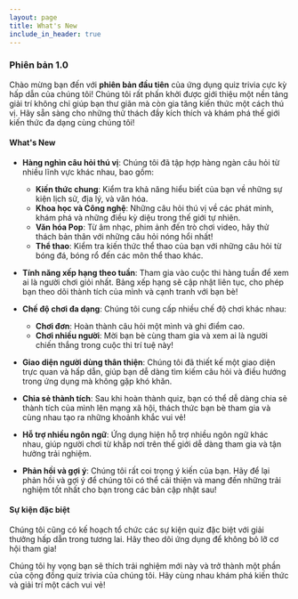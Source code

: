 ```yaml
---
layout: page
title: What's New
include_in_header: true
---
```


### **Phiên bản 1.0**

Chào mừng bạn đến với **phiên bản đầu tiên** của ứng dụng quiz trivia cực kỳ hấp dẫn của chúng tôi! Chúng tôi rất phấn khởi được giới thiệu một nền tảng giải trí không chỉ giúp bạn thư giãn mà còn gia tăng kiến thức một cách thú vị. Hãy sẵn sàng cho những thử thách đầy kích thích và khám phá thế giới kiến thức đa dạng cùng chúng tôi!

#### What's New

- **Hàng nghìn câu hỏi thú vị**: Chúng tôi đã tập hợp hàng ngàn câu hỏi từ nhiều lĩnh vực khác nhau, bao gồm:

  - **Kiến thức chung**: Kiểm tra khả năng hiểu biết của bạn về những sự kiện lịch sử, địa lý, và văn hóa.
  - **Khoa học và Công nghệ**: Những câu hỏi thú vị về các phát minh, khám phá và những điều kỳ diệu trong thế giới tự nhiên.
  - **Văn hóa Pop**: Từ âm nhạc, phim ảnh đến trò chơi video, hãy thử thách bản thân với những câu hỏi nóng hổi nhất!
  - **Thể thao**: Kiểm tra kiến thức thể thao của bạn với những câu hỏi từ bóng đá, bóng rổ đến các môn thể thao khác.

- **Tính năng xếp hạng theo tuần**: Tham gia vào cuộc thi hàng tuần để xem ai là người chơi giỏi nhất. Bảng xếp hạng sẽ cập nhật liên tục, cho phép bạn theo dõi thành tích của mình và cạnh tranh với bạn bè!

- **Chế độ chơi đa dạng**: Chúng tôi cung cấp nhiều chế độ chơi khác nhau:

  - **Chơi đơn**: Hoàn thành câu hỏi một mình và ghi điểm cao.
  - **Chơi nhiều người**: Mời bạn bè cùng tham gia và xem ai là người chiến thắng trong cuộc thi trí tuệ này!

- **Giao diện người dùng thân thiện**: Chúng tôi đã thiết kế một giao diện trực quan và hấp dẫn, giúp bạn dễ dàng tìm kiếm câu hỏi và điều hướng trong ứng dụng mà không gặp khó khăn.

- **Chia sẻ thành tích**: Sau khi hoàn thành quiz, bạn có thể dễ dàng chia sẻ thành tích của mình lên mạng xã hội, thách thức bạn bè tham gia và cùng nhau tạo ra những khoảnh khắc vui vẻ!

- **Hỗ trợ nhiều ngôn ngữ**: Ứng dụng hiện hỗ trợ nhiều ngôn ngữ khác nhau, giúp người chơi từ khắp nơi trên thế giới dễ dàng tham gia và tận hưởng trải nghiệm.

- **Phản hồi và gợi ý**: Chúng tôi rất coi trọng ý kiến của bạn. Hãy để lại phản hồi và gợi ý để chúng tôi có thể cải thiện và mang đến những trải nghiệm tốt nhất cho bạn trong các bản cập nhật sau!

#### Sự kiện đặc biệt

Chúng tôi cũng có kế hoạch tổ chức các sự kiện quiz đặc biệt với giải thưởng hấp dẫn trong tương lai. Hãy theo dõi ứng dụng để không bỏ lỡ cơ hội tham gia!

Chúng tôi hy vọng bạn sẽ thích trải nghiệm mới này và trở thành một phần của cộng đồng quiz trivia của chúng tôi. Hãy cùng nhau khám phá kiến thức và giải trí một cách vui vẻ!

<br>
